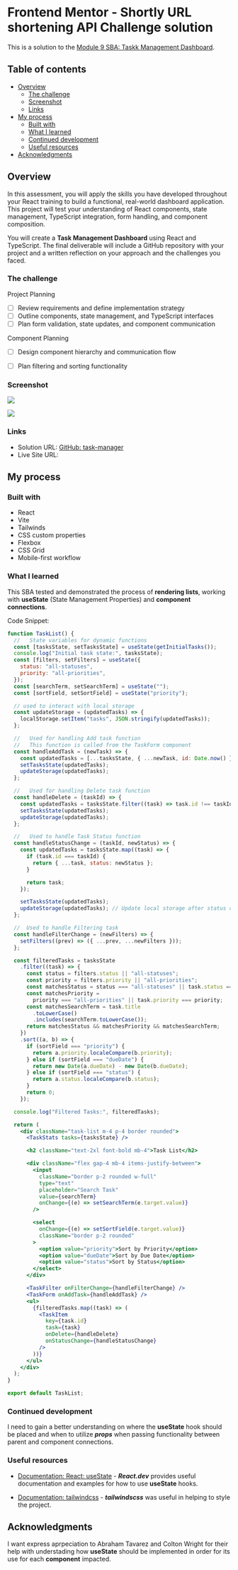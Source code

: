 # Frontend Mentor - Shortly URL shortening API Challenge solution

This is a solution to the [Module 9 SBA: Taskk Management Dashboard](https://ps-lms.vercel.app/curriculum/se/415/sba). 

## Table of contents

- [Overview](#overview)
  - [The challenge](#the-challenge)
  - [Screenshot](#screenshot)
  - [Links](#links)
- [My process](#my-process)
  - [Built with](#built-with)
  - [What I learned](#what-i-learned)
  - [Continued development](#continued-development)
  - [Useful resources](#useful-resources)
- [Acknowledgments](#acknowledgments)

## Overview

In this assessment, you will apply the skills you have developed throughout your React training to build a functional, real-world dashboard application. This project will test your understanding of React components, state management, TypeScript integration, form handling, and component composition.

You will create a **Task Management Dashboard** using React and TypeScript. The final deliverable will include a GitHub repository with your project and a written reflection on your approach and the challenges you faced.

### The challenge

Project Planning
- [ ] Review requirements and define implementation strategy
- [ ] Outline components, state management, and TypeScript interfaces
- [ ] Plan form validation, state updates, and component communication

Component Planning
- [ ] Design component hierarchy and communication flow
- [ ] Plan filtering and sorting functionality


### Screenshot

![](./src/assets/images/solution_sg_1.jpg)

![](./src/assets/images/solution_sg_2.jpg)

### Links

- Solution URL: [GitHub: task-manager](https://github.com/DblRH600/task-manager)
- Live Site URL: []()

## My process

### Built with

- React
- Vite
- Tailwinds
- CSS custom properties
- Flexbox
- CSS Grid
- Mobile-first workflow

### What I learned

This SBA tested and demonstrated the process of **rendering lists**, working with **useState** (State Management Properties) and **component connections**.

Code Snippet:

```jsx TaskList
function TaskList() {
  //   State variables for dynamic functions
  const [tasksState, setTasksState] = useState(getInitialTasks());
  console.log("Initial task state:", tasksState);
  const [filters, setFilters] = useState({
    status: "all-statuses",
    priority: "all-priorities",
  });
  const [searchTerm, setSearchTerm] = useState("");
  const [sortField, setSortField] = useState("priority");

  // used to interact with local storage
  const updateStorage = (updatedTasks) => {
    localStorage.setItem("tasks", JSON.stringify(updatedTasks));
  };

  //   Used for handling Add task function
  //   This function is called from the TaskForm component
  const handleAddTask = (newTask) => {
    const updatedTasks = [...tasksState, { ...newTask, id: Date.now() }];
    setTasksState(updatedTasks);
    updateStorage(updatedTasks);
  };

  //   Used for handling Delete task function
  const handleDelete = (taskId) => {
    const updatedTasks = tasksState.filter((task) => task.id !== taskId);
    setTasksState(updatedTasks);
    updateStorage(updatedTasks);
  };

  //   Used to handle Task Status function
  const handleStatusChange = (taskId, newStatus) => {
    const updatedTasks = tasksState.map((task) => {
      if (task.id === taskId) {
        return { ...task, status: newStatus };
      }

      return task;
    });

    setTasksState(updatedTasks);
    updateStorage(updatedTasks); // Update local storage after status change
  };

  //  Used to handle Filtering task
  const handleFilterChange = (newFilters) => {
    setFilters((prev) => ({ ...prev, ...newFilters }));
  };

  const filteredTasks = tasksState
    .filter((task) => {
      const status = filters.status || "all-statuses";
      const priority = filters.priority || "all-priorities";
      const matchesStatus = status === "all-statuses" || task.status === status;
      const matchesPriority =
        priority === "all-priorities" || task.priority === priority;
      const matchesSearchTerm = task.title
        .toLowerCase()
        .includes(searchTerm.toLowerCase());
      return matchesStatus && matchesPriority && matchesSearchTerm;
    })
    .sort((a, b) => {
      if (sortField === "priority") {
        return a.priority.localeCompare(b.priority);
      } else if (sortField === "dueDate") {
        return new Date(a.dueDate) - new Date(b.dueDate);
      } else if (sortField === "status") {
        return a.status.localeCompare(b.status);
      }
      return 0;
    });

  console.log("Filtered Tasks:", filteredTasks);

  return (
    <div className="task-list m-4 p-4 border rounded">
      <TaskStats tasks={tasksState} />

      <h2 className="text-2xl font-bold mb-4">Task List</h2>

      <div className="flex gap-4 mb-4 items-justify-between">
        <input
          className="border p-2 rounded w-full"
          type="text"
          placeholder="Search Task"
          value={searchTerm}
          onChange={(e) => setSearchTerm(e.target.value)}
        />

        <select
          onChange={(e) => setSortField(e.target.value)}
          className="border p-2 rounded"
        >
          <option value="priority">Sort by Priority</option>
          <option value="dueDate">Sort by Due Date</option>
          <option value="status">Sort by Status</option>
        </select>
      </div>

      <TaskFilter onFilterChange={handleFilterChange} />
      <TaskForm onAddTask={handleAddTask} />
      <ul>
        {filteredTasks.map((task) => (
          <TaskItem
            key={task.id}
            task={task}
            onDelete={handleDelete}
            onStatusChange={handleStatusChange}
          />
        ))}
      </ul>
    </div>
  );
}

export default TaskList;
```

### Continued development

I need to gain a better understanding on where the **useState** hook should be placed and when to utilize ***props*** when passing functionality between parent and component connections. 

### Useful resources

- [Documentation: React: useState](https://react.dev/reference/react/useState) - ***React.dev*** provides useful documentation and examples for how to use **useState** hooks.

- [Documentation: tailwindcss](https://tailwindcss.com/docs/installation/using-vite) - ***tailwindscss*** was useful in helping to style the project.

## Acknowledgments

I want express aprpeciation to Abraham Tavarez and Colton Wright for their help with understading how **useState** should be implemented in order for its use for each **component** impacted. 
